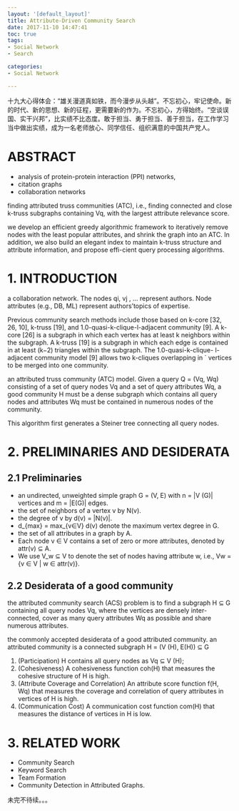 ```yaml
---
layout: '[default_layout]'   
title: Attribute-Driven Community Search           
date: 2017-11-10 14:47:41  
toc: true                  
tags:                        
- Social Network
- Search

categories:                  
- Social Network

---
```

十九大心得体会：“雄关漫道真如铁，而今漫步从头越”。不忘初心，牢记使命。新的时代、新的思想、新的征程，更需要新的作为。不忘初心，方得始终。“空谈误国、实干兴邦”，比实绩不比态度。敢于担当、勇于担当、善于担当，在工作学习当中做出实绩，成为一名老师放心、同学信任、组织满意的中国共产党人。
<!--more-->

# ABSTRACT
- analysis of protein-protein interaction (PPI) networks,
- citation graphs
- collaboration networks

 finding attributed truss communities (ATC), i.e., finding connected and close k-truss subgraphs containing Vq, with the largest attribute relevance score. 

we develop an efficient greedy algorithmic framework to iteratively remove nodes with the least popular attributes, and shrink the graph into an ATC. In addition, we also build an elegant index to maintain k-truss structure and attribute information, and propose effi-cient query processing algorithms. 

# 1. INTRODUCTION

a collaboration network. The nodes qi, vj , ... represent authors. Node attributes (e.g., DB, ML) represent authors’topics of expertise. 

Previous community search methods include those based on k-core [32, 26, 10], k-truss [19], and 1.0-quasi-k-clique-l-adjacent community [9]. A k-core [26] is a subgraph in which each vertex has at least k neighbors within the subgraph. A k-truss [19] is a subgraph in which each edge is contained in at least (k−2) triangles within the subgraph. The 1.0-quasi-k-clique- l-adjacent community model [9] allows two k-cliques overlapping in ` vertices to be merged into one community. 

an attributed truss community (ATC) model. Given a query Q = (Vq, Wq) consisting of a set of query nodes Vq and a set of query attributes Wq, a good community H must be a dense subgraph which contains all query nodes and attributes Wq must be contained in numerous nodes of the community. 

This algorithm first generates a Steiner tree connecting all query nodes.

# 2. PRELIMINARIES AND DESIDERATA
## 2.1 Preliminaries
- an undirected, unweighted simple graph G = (V, E) with n = |V (G)| vertices and m = |E(G)| edges. 
- the set of neighbors of a vertex v by N(v).
- the degree of v by d(v) = |N(v)|. 
- d_{max} = max_{v∈V} d(v) denote the maximum vertex degree in G.
-  the set of all attributes in a graph by A.
- Each node v ∈ V contains a set of zero or more attributes, denoted by attr(v) ⊆ A.
- We use V_w ⊆ V to denote the set of nodes having attribute w, i.e., Vw = {v ∈ V | w ∈ attr(v)}.

## 2.2 Desiderata of a good community
the attributed community search (ACS) problem is to find a subgraph H ⊆ G containing all query nodes Vq, where the vertices are densely inter-connected, cover as many query attributes Wq as possible and share numerous attributes.

the commonly accepted desiderata of a good attributed community.
an attributed community is a connected subgraph H = (V (H), E(H)) ⊆ G

1. (Participation) H contains all query nodes as Vq ⊆ V (H);
2. (Cohesiveness) A cohesiveness function coh(H) that measures the cohesive structure of H is high.
3. (Attribute Coverage and Correlation) An attribute score function f(H, Wq) that measures the coverage and correlation of query attributes in vertices of H is high.
4. (Communication Cost) A communication cost function com(H) that measures the distance of vertices in H is low.

# 3. RELATED WORK
- Community Search
- Keyword Search
- Team Formation
- Community Detection in Attributed Graphs.

未完不待续。。。







